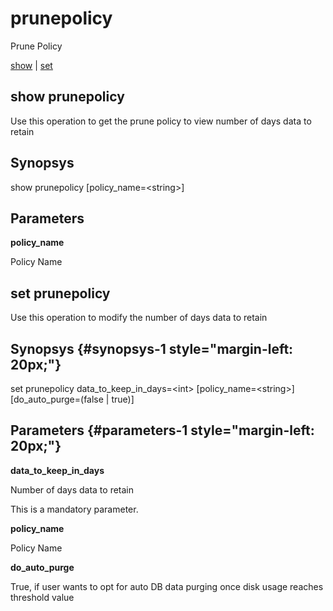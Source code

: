 # prunepolicy

Prune Policy

[show](#show%20prunepolicy) | [set](#set%20prunepolicy)

## show prunepolicy

Use this operation to get the prune policy to view number of days data to retain

## Synopsys 

show prunepolicy \[policy\_name=&lt;string&gt;\]

## Parameters 

**policy\_name**

Policy Name

## set prunepolicy

Use this operation to modify the number of days data to retain

## Synopsys {#synopsys-1 style="margin-left: 20px;"}

set prunepolicy data\_to\_keep\_in\_days=&lt;int&gt; \[policy\_name=&lt;string&gt;\] \[do\_auto\_purge=(false | true)\]

## Parameters {#parameters-1 style="margin-left: 20px;"}

**data\_to\_keep\_in\_days**

Number of days data to retain

This is a mandatory parameter.

**policy\_name**

Policy Name

**do\_auto\_purge**

True, if user wants to opt for auto DB data purging once disk usage reaches threshold value
